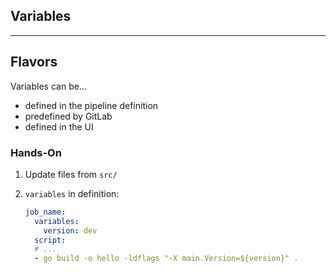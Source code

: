 <!-- .slide: id="gitlab_variables" class="vertical-center" -->

<i class="fa-duotone fa-square-root-variable fa-8x fa-duotone-colors" style="float: right; color: grey;"></i>

## Variables

---

## Flavors

Variables can be...

- defined in the pipeline definition
- predefined by GitLab
- defined in the UI

### Hands-On

1. Update files from `src/`
1. `variables` in definition:

    ```yaml
    job_name:
      variables:
        version: dev
      script:
      # ...
      - go build -o hello -ldflags "-X main.Version=${version}" .
    ```
    <!-- .element: style="width: 35em;" -->
